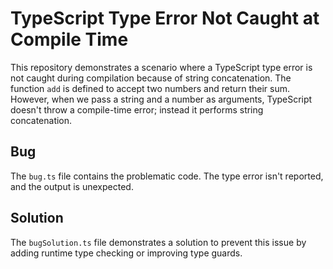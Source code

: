 # TypeScript Type Error Not Caught at Compile Time

This repository demonstrates a scenario where a TypeScript type error is not caught during compilation because of string concatenation. The function `add` is defined to accept two numbers and return their sum. However, when we pass a string and a number as arguments, TypeScript doesn't throw a compile-time error; instead it performs string concatenation.

## Bug

The `bug.ts` file contains the problematic code.  The type error isn't reported, and the output is unexpected.

## Solution

The `bugSolution.ts` file demonstrates a solution to prevent this issue by adding runtime type checking or improving type guards.